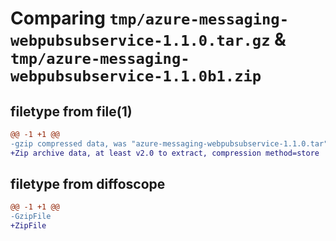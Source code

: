 # Comparing `tmp/azure-messaging-webpubsubservice-1.1.0.tar.gz` & `tmp/azure-messaging-webpubsubservice-1.1.0b1.zip`

## filetype from file(1)

```diff
@@ -1 +1 @@
-gzip compressed data, was "azure-messaging-webpubsubservice-1.1.0.tar", last modified: Mon May 13 07:59:35 2024, max compression
+Zip archive data, at least v2.0 to extract, compression method=store
```

## filetype from diffoscope

```diff
@@ -1 +1 @@
-GzipFile
+ZipFile
```

